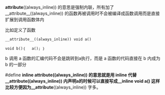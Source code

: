 __attribute__((always_inline)) 的意思是强制内联，所有加了__attribute__((always_inline)) 的函数再被调用时不会被编译成函数调用而是直接扩展到调用函数体内

比如定义了函数

```
__attribute__((always_inline)) void a()

void b()｛   a(); ｝

```

b 调用 a 函数的汇编代码不会是跳转到a执行，而是 a 函数的代码直接在 b 内成为 b 的一部分

#define __inline __attribute__((always_inline)) 的意思就是用
__inline 代替__attribute__((always_inline))
内声明a的时候可以直接写成__inline void a() 这样比较方便因为__attribute__((always_inline)) 字多。
